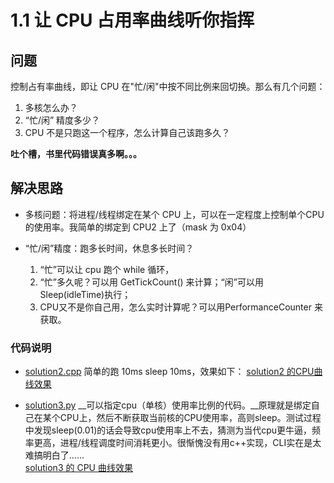 # 1.1 让 CPU 占用率曲线听你指挥

## 问题

控制占有率曲线，即让 CPU 在"忙/闲"中按不同比例来回切换。那么有几个问题：

1. 多核怎么办？
2. “忙/闲” 精度多少？
3. CPU 不是只跑这一个程序，怎么计算自己该跑多久？

__吐个槽，书里代码错误真多啊。。。__

## 解决思路
* 多核问题：将进程/线程绑定在某个 CPU 上，可以在一定程度上控制单个CPU的使用率。我简单的绑定到 CPU2 上了（mask 为 0x04）

* “忙/闲”精度：跑多长时间，休息多长时间？
    1. “忙”可以让 cpu 跑个 while 循环，
	2. “忙”多久呢？可以用 GetTickCount() 来计算；“闲”可以用Sleep(idleTime)执行；
	3. CPU又不是你自己用，怎么实时计算呢？可以用PerformanceCounter 来获取。

### 代码说明

* [solution2.cpp]() 简单的跑 10ms sleep 10ms，效果如下：
[solution2 的CPU曲线效果]()

* [solution3.py]() __可以指定cpu（单核）使用率比例的代码。__原理就是绑定自己在某个CPU上，然后不断获取当前核的CPU使用率，高则sleep。测试过程中发现sleep(0.01)的话会导致cpu使用率上不去，猜测为当代cpu更牛逼，频率更高，进程/线程调度时间消耗更小。很惭愧没有用c++实现，CLI实在是太难搞明白了……    
[solution3 的 CPU 曲线效果]()